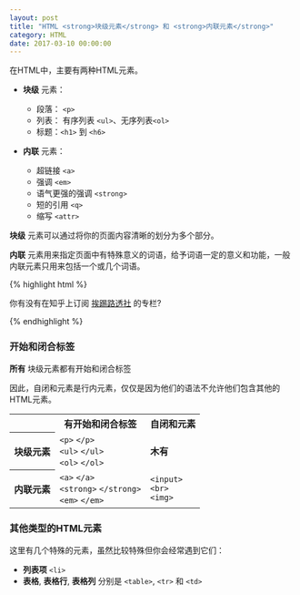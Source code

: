 ```yaml
---
layout: post
title: "HTML <strong>块级元素</strong> 和 <strong>内联元素</strong>"
category: HTML
date: 2017-03-10 00:00:00
---
```




在HTML中，主要有两种HTML元素。

* **块级** 元素：

    * 段落： `<p>`
    * 列表： 有序列表 `<ul>`、无序列表`<ol>`
    * 标题：`<h1>` 到 `<h6>`

* **内联** 元素：

    * 超链接 `<a>`
    * 强调 `<em>`
    * 语气更强的强调 `<strong>`
    * 短的引用 `<q>`
    * 缩写 `<attr>`


**块级** 元素可以通过将你的页面内容清晰的划分为多个部分。

**内联** 元素用来指定页面中有特殊意义的词语，给予词语一定的意义和功能，一般内联元素只用来包括一个或几个词语。

{% highlight html %}
<p>你有没有在知乎上订阅 <a href="https://zhuanlan.zhihu.com/future-fe">挨踢路透社</a> 的专栏?</p>
{% endhighlight %}



### 开始和闭合标签

**所有** 块级元素都有开始和闭合标签

因此，自闭和元素是行内元素，仅仅是因为他们的语法不允许他们包含其他的HTML元素。

<div class="table">
  <table>
    <tr>
      <th class="empty"></th>
      <th>有开始和闭合标签</th>
      <th>自闭和元素</th>
    </tr>
    <tr>
      <th>块级元素</th>
      <td>
        <code>&lt;p&gt;</code>
        <code>&lt;/p&gt;</code>
        <br>
        <code>&lt;ul&gt;</code>
        <code>&lt;/ul&gt;</code>
        <br>
        <code>&lt;ol&gt;</code>
        <code>&lt;/ol&gt;</code>
      </td>
      <td>
        <strong>木有</strong>
      </td>
    </tr>
    <tr>
      <th>内联元素</th>
      <td>
        <code>&lt;a&gt;</code>
        <code>&lt;/a&gt;</code>
        <br>
        <code>&lt;strong&gt;</code>
        <code>&lt;/strong&gt;</code>
        <br>
        <code>&lt;em&gt;</code>
        <code>&lt;/em&gt;</code>
      </td>
      <td>
        <code>&lt;input&gt;</code>
        <br>
        <code>&lt;br&gt;</code>
        <br>
        <code>&lt;img&gt;</code>
      </td>
    </tr>
  </table>
</div>


### 其他类型的HTML元素


这里有几个特殊的元素，虽然比较特殊但你会经常遇到它们：


* **列表项**  `<li>`
* **表格**, **表格行**, **表格列** 分别是 `<table>`, `<tr>` 和 `<td>`

